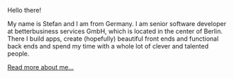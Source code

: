 Hello there!

My name is Stefan and I am from Germany. I am senior software developer at betterbusiness services GmbH, which is located in the center of Berlin. There I build apps, create (hopefully) beautiful front ends and functional back ends and spend my time with a whole lot of clever and talented people.

[Read more about me...](https://stefan-bauer.online/about/)

